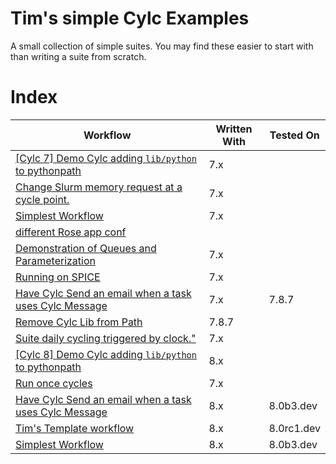 
# Tim's simple Cylc Examples

A small collection of simple suites.
You may find these easier to start with than writing a suite from scratch.

# Index

| Workflow                                                                         | Written With | Tested On    |
| -------------------------------------------------------------------------------- | ------------ | ------------ |
| [[Cylc 7] Demo Cylc adding `lib/python` to pythonpath](./shared_utils_cylc7)     | 7.x          |              |
| [Change Slurm memory request at a cycle point.](./custom_memory_over_time)       | 7.x          |              |
| [Simplest Workflow](./simplest)                                                  | 7.x          |              |
| [different Rose app conf](./rose-task-opts-a-cycle-point)                        |              |              |
| [Demonstration of Queues and Parameterization](./Queues)                         | 7.x          |              |
| [Running on SPICE](./spice_simplest)                                             | 7.x          |              |
| [Have Cylc Send an email when a task uses Cylc Message](./warning)               | 7.x          | 7.8.7        |
| [Remove Cylc Lib from Path](./pythonconflict)                                    | 7.8.7        |              |
| [Suite daily cycling triggered by clock."](./clock-trigger)                      | 7.x          |              |
| [[Cylc 8] Demo Cylc adding `lib/python` to pythonpath](./shared_utils)           | 8.x          |              |
| [Run once cycles](./test_R1_times)                                               | 7.x          |              |
| [Have Cylc Send an email when a task uses Cylc Message](./warning-8.x)           | 8.x          | 8.0b3.dev    |
| [Tim's Template workflow](./comprehensive)                                       | 8.x          | 8.0rc1.dev   |
| [Simplest Workflow](./simplest-8.x)                                              | 8.x          | 8.0b3.dev    |
